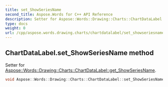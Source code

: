 ```yaml
---
title: set_ShowSeriesName
second_title: Aspose.Words for C++ API Reference
description: Setter for Aspose::Words::Drawing::Charts::ChartDataLabel::get_ShowSeriesName. 
type: docs
weight: 0
url: /cpp/aspose.words.drawing.charts/chartdatalabel/set_showseriesname/
---
```

## ChartDataLabel.set_ShowSeriesName method


Setter for [Aspose::Words::Drawing::Charts::ChartDataLabel::get_ShowSeriesName](./get_showseriesname/).

```cpp
void Aspose::Words::Drawing::Charts::ChartDataLabel::set_ShowSeriesName(bool value)
```

